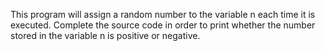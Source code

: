 This program will assign a random number to the variable n each time it is executed. Complete the source code in order to print whether the number stored in the variable n is positive or negative.
